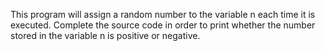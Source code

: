 This program will assign a random number to the variable n each time it is executed. Complete the source code in order to print whether the number stored in the variable n is positive or negative.
